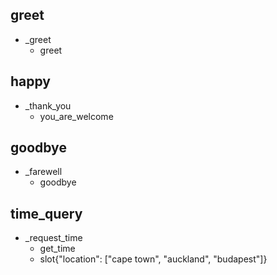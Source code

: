 ## greet
* _greet
    - greet

## happy
* _thank_you
    - you_are_welcome

## goodbye
* _farewell
    - goodbye

## time_query
* _request_time
    - get_time
    - slot{"location": ["cape town", "auckland", "budapest"]}
